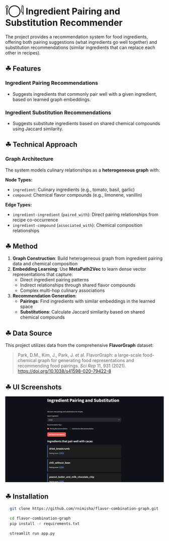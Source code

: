 # 𓌉◯𓇋 Ingredient Pairing and Substitution Recommender

The project provides a recommendation system for food ingredients, offering both pairing suggestions (what ingredients go well together) and substitution recommendations (similar ingredients that can replace each other in recipes).

## ☘︎ Features

### Ingredient Pairing Recommendations

- Suggests ingredients that commonly pair well with a given ingredient, based on learned graph embeddings.

### Ingredient Substitution Recommendations

- Suggests substitute ingredients based on shared chemical compounds using Jaccard similarity.

## ☘︎ Technical Approach

### Graph Architecture

The system models culinary relationships as a **heterogeneous graph** with:

**Node Types:**

- `ingredient`: Culinary ingredients (e.g., tomato, basil, garlic)
- `compound`: Chemical flavor compounds (e.g., limonene, vanillin)

**Edge Types:**

- `ingredient-ingredient` (`paired_with`): Direct pairing relationships from recipe co-occurrence
- `ingredient-compound` (`associated_with`): Chemical composition relationships

## ☘︎ Method

1. **Graph Construction**: Build heterogeneous graph from ingredient pairing data and chemical composition
2. **Embedding Learning**: Use **MetaPath2Vec** to learn dense vector representations that capture:
   - Direct ingredient pairing patterns
   - Indirect relationships through shared flavor compounds
   - Complex multi-hop culinary associations
3. **Recommendation Generation**:
   - **Pairings**: Find ingredients with similar embeddings in the learned space
   - **Substitutions**: Calculate Jaccard similarity based on shared chemical compounds

## ☘︎ Data Source

This project utilizes data from the comprehensive **FlavorGraph** dataset:

> Park, D.M., Kim, J., Park, J. et al. FlavorGraph: a large-scale food-chemical graph for generating food representations and recommending food pairings. _Sci Rep_ 11, 931 (2021). https://doi.org/10.1038/s41598-020-79422-8

## ☘︎ UI Screenshots

![UI](https://raw.githubusercontent.com/rnimisha/flavor-combination-graph/main/images/pairing.png)

## ☘︎ Installation

```bash
  git clone https://github.com/rnimisha/flavor-combination-graph.git
```

```bash
  cd flavor-combination-graph
  pip install -r requirements.txt
```

```bash
  streamlit run app.py
```
